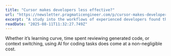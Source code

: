 ```yaml
---
title: "Cursor makes developers less effective?"
url: "https://newsletter.pragmaticengineer.com/p/cursor-makes-developers-less-effective"
excerpt: "A study into the workflows of experienced developers found that devs who use Cursor for bugfixes are around 19% slower than devs who use no AI tools at all."
readDate: "2025-08-11T11:32:27.749Z"
---
```


Whether it’s learning curve, time spent reviewing generated code, or context switching, using AI for coding tasks does come at a non-negligible cost. 
